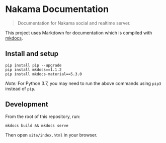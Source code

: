 Nakama Documentation
====================

> Documentation for Nakama social and realtime server.

This project uses Markdown for documentation which is compiled with [mkdocs](http://www.mkdocs.org).

## Install and setup

```shell
pip install pip --upgrade
pip install mkdocs==1.1.2
pip install mkdocs-material==5.3.0
```

*Note:* For Python 3.7, you may need to run the above commands using `pip3` instead of `pip`.

## Development

From the root of this repository, run:
```
mkdocs build && mkdocs serve
```

Then open `site/index.html` in your browser.
